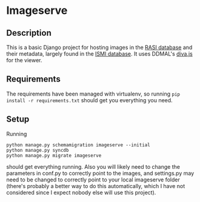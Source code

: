 Imageserve
==========

Description
-----------
This is a basic Django project for hosting images in the [RASI database](https://images.rasi.mcgill.ca) and their metadata, largely found in the [ISMI database](https://openmind-ismi-dev.mpiwg-berlin.mpg.de/om4-ismi/). It uses DDMAL's [diva.js](https://github.com/DDMAL/diva.js) for the viewer.

Requirements
------------
The requirements have been managed with virtualenv, so running `pip install -r requirements.txt` should get you everything you need.

Setup
-----
Running 
```
python manage.py schemamigration imageserve --initial
python manage.py syncdb
python manage.py migrate imageserve
```
should get everything running. Also you will likely need to change the parameters in conf.py to correctly point to the images, and settings.py may need to be changed to correctly point to your local imageserve folder (there's probably a better way to do this automatically, which I have not considered since I expect nobody else will use this project).
